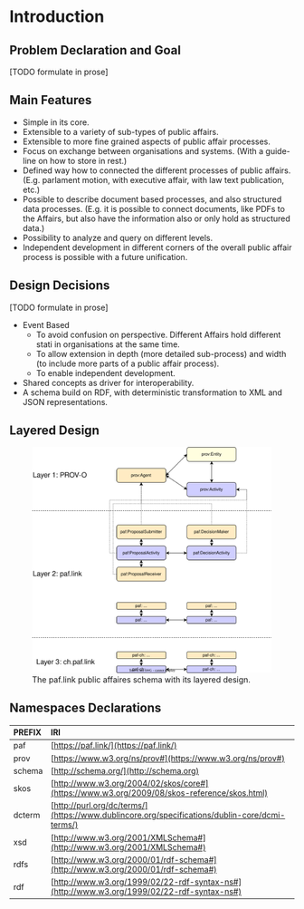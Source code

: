 # Introduction

## Problem Declaration and Goal
[TODO formulate in prose]

## Main Features

* Simple in its core.
* Extensible to a variety of sub-types of public affairs.
* Extensible to more fine grained aspects of public affair processes.
* Focus on exchange between organisations and systems. (With a guide-line on how to store in rest.)
* Defined way how to connected the different processes of public affairs. (E.g. parlament motion, with executive affair, with law text publication, etc.)
* Possible to describe document based processes, and also structured data processes. (E.g. it is possible to connect documents, like PDFs to the Affairs, but also have the information also or only hold as structured data.)
* Possibility to analyze and query on different levels.
* Independent development in different corners of the overall public affair process is possible with a future unification.

## Design Decisions
[TODO formulate in prose]

* Event Based
  * To avoid confusion on perspective. Different Affairs hold different stati in organisations at the same time. 
  * To allow extension in depth (more detailed sub-process) and width (to include more parts of a public affair process).
  * To enable independent development.
* Shared concepts as driver for interoperability.
* A schema build on RDF, with deterministic transformation to XML and JSON representations.

## Layered Design

<figure id="figure">
  <img src="img/layers.svg" alt="Layered Design" />
  <figcaption>
    The paf.link public affaires schema with its layered design.
  </figcaption>
</figure>

## Namespaces Declarations

| PREFIX | IRI |
| :--- | :--- |
| paf | [https://paf.link/](https://paf.link/) |
| prov | [https://www.w3.org/ns/prov#](https://www.w3.org/ns/prov#) |
| schema | [http://schema.org/](http://schema.org) |
| skos | [http://www.w3.org/2004/02/skos/core#](https://www.w3.org/2009/08/skos-reference/skos.html) |
| dcterm | [http://purl.org/dc/terms/](https://www.dublincore.org/specifications/dublin-core/dcmi-terms/) |
| xsd | [http://www.w3.org/2001/XMLSchema#](http://www.w3.org/2001/XMLSchema#) |
| rdfs | [http://www.w3.org/2000/01/rdf-schema#](http://www.w3.org/2000/01/rdf-schema#) |
| rdf | [http://www.w3.org/1999/02/22-rdf-syntax-ns#](http://www.w3.org/1999/02/22-rdf-syntax-ns#) |
